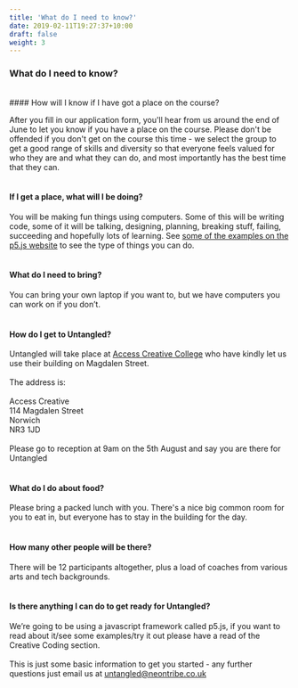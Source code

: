 ```yaml
---
title: 'What do I need to know?'
date: 2019-02-11T19:27:37+10:00
draft: false
weight: 3
---
```


### What do I need to know?
<br>
#### How will I know if I have got a place on the course?

After you fill in our application form, you'll hear from us around the end of June to let you know if you have a place on the course.
Please don't be offended if you don't get on the course this time - we select the group to get a good range of skills and diversity so that everyone feels valued for who they are and what they can do, and most importantly has the best time that they can.
<br>
<br>

#### If I get a place, what will I be doing?
You will be making fun things using computers. Some of this will be writing code, some of it will be talking, designing, planning, breaking stuff, failing, succeeding and hopefully lots of learning. See [some of the examples on the p5.js website](https://p5js.org/examples/) to see the type of things you can do.
<br>
<br>
#### What do I need to bring?

You can bring your own laptop if you want to, but we have computers you can work on if you don’t.
<br>
<br>
#### How do I get to Untangled?
Untangled will take place at [Access Creative College](https://www.accesscreative.ac.uk/locations/norwich-college/) who have kindly let us use their building on Magdalen Street.
<br>
<br>
The address is:
<br>
<br>
Access Creative <br>
114 Magdalen Street <br>
Norwich <br>
NR3 1JD <br>
<br>
Please go to reception at 9am on the 5th August and say you are there for Untangled
<br>
<br>
#### What do I do about food?
Please bring a packed lunch with you. There's a nice big common room for you to eat in, but everyone has to stay in the building for the day.
<br>
<br>
#### How many other people will be there?
There will be 12 participants altogether, plus a load of coaches from various arts and tech backgrounds.
<br>
<br>
#### Is there anything I can do to get ready for Untangled?
We’re going to be using a javascript framework called p5.js, if you want to read about it/see some examples/try it out please have a read of the Creative Coding section.
<br>
<br>
This is just some basic information to get you started - any further questions just email us at untangled@neontribe.co.uk  <br>

